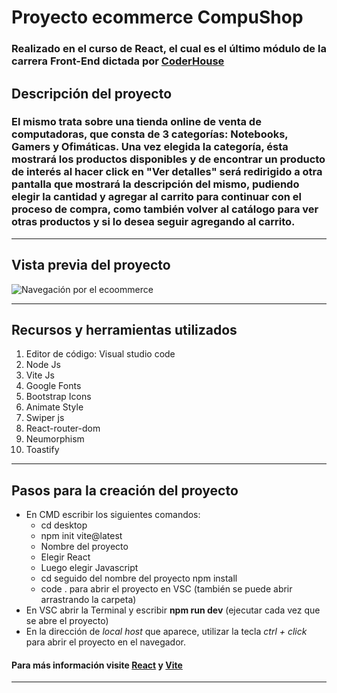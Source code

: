 # Proyecto ecommerce CompuShop

### Realizado en el curso de React, el cual es el último módulo de la carrera Front-End dictada por [CoderHouse](https://www.coderhouse.com)

## Descripción del proyecto

### El mismo trata sobre una tienda online de venta de computadoras, que consta de 3 categorías: Notebooks, Gamers y Ofimáticas. Una vez elegida la categoría, ésta mostrará los productos disponibles y de encontrar un producto de interés al hacer click en "Ver detalles" será redirigido a otra pantalla que mostrará la descripción del mismo, pudiendo elegir la cantidad y agregar al carrito para continuar con el proceso de compra, como también volver al catálogo para ver otras productos y si lo desea seguir agregando al carrito.
---

## Vista previa del proyecto

![Navegación por el ecoommerce](./src/assets/navegacion.gif)

---
## Recursos y herramientas utilizados

1. Editor de código: Visual studio code
1. Node Js
1. Vite Js
1. Google Fonts
1. Bootstrap Icons 
1. Animate Style
1. Swiper js
1. React-router-dom
1. Neumorphism
1. Toastify
---
## Pasos para la creación del proyecto

* En CMD escribir los siguientes comandos:
    - cd desktop
    - npm init vite@latest
    - Nombre del proyecto
    - Elegir React
    - Luego elegir Javascript
    - cd seguido del nombre del proyecto
    npm install
    - code . para abrir el proyecto en VSC (también se puede abrir arrastrando la carpeta)
 * En VSC abrir la Terminal y escribir **npm run dev** (ejecutar cada vez que se abre el proyecto)
 * En la dirección de _local host_ que aparece, utilizar la tecla _ctrl + click_ para abrir el proyecto en el navegador.

 #### Para más información visite [React](https://es.reactjs.org/) y [Vite](https://vitejs.dev/)

 ---
 










